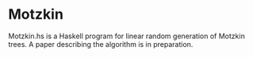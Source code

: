 # Motzkin
Motzkin.hs is a Haskell program for linear random generation of Motzkin trees.
A paper describing the algorithm is in preparation.
